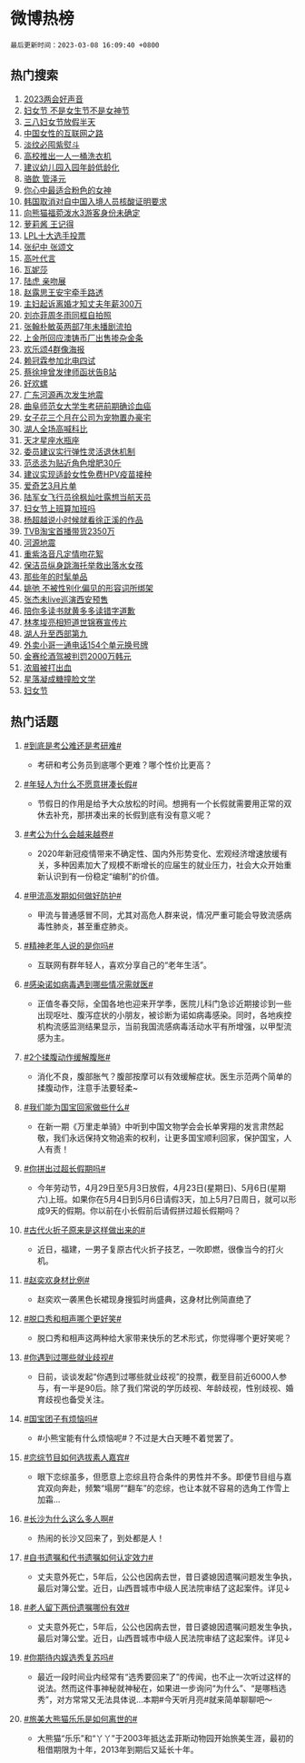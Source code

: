 # 微博热榜

`最后更新时间：2023-03-08 16:09:40 +0800`

## 热门搜索

1. [2023两会好声音](https://m.weibo.cn/search?containerid=100103type%3D1%26t%3D10%26q%3D%232023%E4%B8%A4%E4%BC%9A%E5%A5%BD%E5%A3%B0%E9%9F%B3%23&stream_entry_id=51&isnewpage=1&extparam=seat%3D1%26stream_entry_id%3D51%26filter_type%3Drealtimehot%26c_type%3D51%26cate%3D10103%26pos%3D0%26dgr%3D0%26display_time%3D1678262977%26pre_seqid%3D1678261888307018910218&luicode=10000011&lfid=106003type%253D25%2526t%253D3%2526disable_hot%253D1%2526filter_type%253Drealtimehot)
1. [妇女节 不是女生节不是女神节](https://m.weibo.cn/search?containerid=100103type%3D1%26t%3D10%26q%3D%E5%A6%87%E5%A5%B3%E8%8A%82+%E4%B8%8D%E6%98%AF%E5%A5%B3%E7%94%9F%E8%8A%82%E4%B8%8D%E6%98%AF%E5%A5%B3%E7%A5%9E%E8%8A%82&stream_entry_id=31&isnewpage=1&extparam=seat%3D1%26dgr%3D0%26filter_type%3Drealtimehot%26c_type%3D31%26q%3D%25E5%25A6%2587%25E5%25A5%25B3%25E8%258A%2582%2520%25E4%25B8%258D%25E6%2598%25AF%25E5%25A5%25B3%25E7%2594%259F%25E8%258A%2582%25E4%25B8%258D%25E6%2598%25AF%25E5%25A5%25B3%25E7%25A5%259E%25E8%258A%2582%26cate%3D5001%26pos%3D0%26realpos%3D1%26flag%3D16%26stream_entry_id%3D31%26band_rank%3D1%26lcate%3D5001%26display_time%3D1678262977%26pre_seqid%3D1678261888307018910218&luicode=10000011&lfid=106003type%253D25%2526t%253D3%2526disable_hot%253D1%2526filter_type%253Drealtimehot)
1. [三八妇女节放假半天](https://m.weibo.cn/search?containerid=100103type%3D1%26t%3D10%26q%3D%23%E4%B8%89%E5%85%AB%E5%A6%87%E5%A5%B3%E8%8A%82%E6%94%BE%E5%81%87%E5%8D%8A%E5%A4%A9%23&stream_entry_id=31&isnewpage=1&extparam=seat%3D1%26dgr%3D0%26filter_type%3Drealtimehot%26c_type%3D31%26q%3D%2523%25E4%25B8%2589%25E5%2585%25AB%25E5%25A6%2587%25E5%25A5%25B3%25E8%258A%2582%25E6%2594%25BE%25E5%2581%2587%25E5%258D%258A%25E5%25A4%25A9%2523%26cate%3D5001%26pos%3D1%26realpos%3D2%26flag%3D0%26stream_entry_id%3D31%26band_rank%3D2%26lcate%3D5001%26display_time%3D1678262977%26pre_seqid%3D1678261888307018910218&luicode=10000011&lfid=106003type%253D25%2526t%253D3%2526disable_hot%253D1%2526filter_type%253Drealtimehot)
1. [中国女性的互联网之路](https://m.weibo.cn/search?containerid=100103type%3D1%26t%3D10%26q%3D%23%E4%B8%AD%E5%9B%BD%E5%A5%B3%E6%80%A7%E7%9A%84%E4%BA%92%E8%81%94%E7%BD%91%E4%B9%8B%E8%B7%AF%23&stream_entry_id=31&isnewpage=1&extparam=seat%3D1%26dgr%3D0%26filter_type%3Drealtimehot%26c_type%3D31%26q%3D%2523%25E4%25B8%25AD%25E5%259B%25BD%25E5%25A5%25B3%25E6%2580%25A7%25E7%259A%2584%25E4%25BA%2592%25E8%2581%2594%25E7%25BD%2591%25E4%25B9%258B%25E8%25B7%25AF%2523%26cate%3D5001%26pos%3D2%26realpos%3D3%26flag%3D1%26stream_entry_id%3D31%26band_rank%3D3%26lcate%3D5001%26display_time%3D1678262977%26pre_seqid%3D1678261888307018910218&luicode=10000011&lfid=106003type%253D25%2526t%253D3%2526disable_hot%253D1%2526filter_type%253Drealtimehot)
1. [淡纹必囤紫熨斗](https://m.weibo.cn/search?containerid=100103type%3D1%26t%3D10%26q%3D%23%E6%B7%A1%E7%BA%B9%E5%BF%85%E5%9B%A4%E7%B4%AB%E7%86%A8%E6%96%97%23&stream_entry_id=31&isnewpage=1&extparam=seat%3D1%26dgr%3D0%26c_type%3D31%26q%3D%2523%25E6%25B7%25A1%25E7%25BA%25B9%25E5%25BF%2585%25E5%259B%25A4%25E7%25B4%25AB%25E7%2586%25A8%25E6%2596%2597%2523%26cate%3D5001%26pos%3D3%26topic_ad%3D1%26filter_type%3Drealtimehot%26stream_entry_id%3D31%26band_rank%3D4%26lcate%3D5001%26adid%3D181754%26display_time%3D1678262977%26pre_seqid%3D1678261888307018910218&luicode=10000011&lfid=106003type%253D25%2526t%253D3%2526disable_hot%253D1%2526filter_type%253Drealtimehot)
1. [高校推出一人一桶洗衣机](https://m.weibo.cn/search?containerid=100103type%3D1%26t%3D10%26q%3D%23%E9%AB%98%E6%A0%A1%E6%8E%A8%E5%87%BA%E4%B8%80%E4%BA%BA%E4%B8%80%E6%A1%B6%E6%B4%97%E8%A1%A3%E6%9C%BA%23&stream_entry_id=31&isnewpage=1&extparam=seat%3D1%26dgr%3D0%26filter_type%3Drealtimehot%26c_type%3D31%26q%3D%2523%25E9%25AB%2598%25E6%25A0%25A1%25E6%258E%25A8%25E5%2587%25BA%25E4%25B8%2580%25E4%25BA%25BA%25E4%25B8%2580%25E6%25A1%25B6%25E6%25B4%2597%25E8%25A1%25A3%25E6%259C%25BA%2523%26cate%3D5001%26pos%3D4%26realpos%3D4%26flag%3D1%26stream_entry_id%3D31%26band_rank%3D4%26lcate%3D5001%26display_time%3D1678262977%26pre_seqid%3D1678261888307018910218&luicode=10000011&lfid=106003type%253D25%2526t%253D3%2526disable_hot%253D1%2526filter_type%253Drealtimehot)
1. [建议幼儿园入园年龄低龄化](https://m.weibo.cn/search?containerid=100103type%3D1%26t%3D10%26q%3D%23%E5%BB%BA%E8%AE%AE%E5%B9%BC%E5%84%BF%E5%9B%AD%E5%85%A5%E5%9B%AD%E5%B9%B4%E9%BE%84%E4%BD%8E%E9%BE%84%E5%8C%96%23&stream_entry_id=31&isnewpage=1&extparam=seat%3D1%26dgr%3D0%26filter_type%3Drealtimehot%26c_type%3D31%26q%3D%2523%25E5%25BB%25BA%25E8%25AE%25AE%25E5%25B9%25BC%25E5%2584%25BF%25E5%259B%25AD%25E5%2585%25A5%25E5%259B%25AD%25E5%25B9%25B4%25E9%25BE%2584%25E4%25BD%258E%25E9%25BE%2584%25E5%258C%2596%2523%26cate%3D5001%26pos%3D5%26realpos%3D5%26flag%3D0%26stream_entry_id%3D31%26band_rank%3D5%26lcate%3D5001%26display_time%3D1678262977%26pre_seqid%3D1678261888307018910218&luicode=10000011&lfid=106003type%253D25%2526t%253D3%2526disable_hot%253D1%2526filter_type%253Drealtimehot)
1. [骆歆 管泽元](https://m.weibo.cn/search?containerid=100103type%3D1%26t%3D10%26q%3D%E9%AA%86%E6%AD%86+%E7%AE%A1%E6%B3%BD%E5%85%83&stream_entry_id=31&isnewpage=1&extparam=seat%3D1%26dgr%3D0%26filter_type%3Drealtimehot%26c_type%3D31%26q%3D%25E9%25AA%2586%25E6%25AD%2586%2520%25E7%25AE%25A1%25E6%25B3%25BD%25E5%2585%2583%26cate%3D5001%26pos%3D6%26realpos%3D6%26flag%3D0%26stream_entry_id%3D31%26band_rank%3D6%26lcate%3D5001%26display_time%3D1678262977%26pre_seqid%3D1678261888307018910218&luicode=10000011&lfid=106003type%253D25%2526t%253D3%2526disable_hot%253D1%2526filter_type%253Drealtimehot)
1. [你心中最适合粉色的女神](https://m.weibo.cn/search?containerid=100103type%3D1%26t%3D10%26q%3D%23%E4%BD%A0%E5%BF%83%E4%B8%AD%E6%9C%80%E9%80%82%E5%90%88%E7%B2%89%E8%89%B2%E7%9A%84%E5%A5%B3%E7%A5%9E%23&stream_entry_id=31&isnewpage=1&extparam=seat%3D1%26dgr%3D0%26c_type%3D31%26q%3D%2523%25E4%25BD%25A0%25E5%25BF%2583%25E4%25B8%25AD%25E6%259C%2580%25E9%2580%2582%25E5%2590%2588%25E7%25B2%2589%25E8%2589%25B2%25E7%259A%2584%25E5%25A5%25B3%25E7%25A5%259E%2523%26cate%3D5001%26pos%3D7%26topic_ad%3D1%26filter_type%3Drealtimehot%26stream_entry_id%3D31%26band_rank%3D7%26lcate%3D5001%26adid%3D181759%26display_time%3D1678262977%26pre_seqid%3D1678261888307018910218&luicode=10000011&lfid=106003type%253D25%2526t%253D3%2526disable_hot%253D1%2526filter_type%253Drealtimehot)
1. [韩国取消对自中国入境人员核酸证明要求](https://m.weibo.cn/search?containerid=100103type%3D1%26t%3D10%26q%3D%23%E9%9F%A9%E5%9B%BD%E5%8F%96%E6%B6%88%E5%AF%B9%E8%87%AA%E4%B8%AD%E5%9B%BD%E5%85%A5%E5%A2%83%E4%BA%BA%E5%91%98%E6%A0%B8%E9%85%B8%E8%AF%81%E6%98%8E%E8%A6%81%E6%B1%82%23&stream_entry_id=31&isnewpage=1&extparam=seat%3D1%26dgr%3D0%26filter_type%3Drealtimehot%26c_type%3D31%26q%3D%2523%25E9%259F%25A9%25E5%259B%25BD%25E5%258F%2596%25E6%25B6%2588%25E5%25AF%25B9%25E8%2587%25AA%25E4%25B8%25AD%25E5%259B%25BD%25E5%2585%25A5%25E5%25A2%2583%25E4%25BA%25BA%25E5%2591%2598%25E6%25A0%25B8%25E9%2585%25B8%25E8%25AF%2581%25E6%2598%258E%25E8%25A6%2581%25E6%25B1%2582%2523%26cate%3D5001%26pos%3D8%26realpos%3D7%26flag%3D2%26stream_entry_id%3D31%26band_rank%3D7%26lcate%3D5001%26display_time%3D1678262977%26pre_seqid%3D1678261888307018910218&luicode=10000011&lfid=106003type%253D25%2526t%253D3%2526disable_hot%253D1%2526filter_type%253Drealtimehot)
1. [向熊猫福菀泼水3游客身份未确定](https://m.weibo.cn/search?containerid=100103type%3D1%26t%3D10%26q%3D%23%E5%90%91%E7%86%8A%E7%8C%AB%E7%A6%8F%E8%8F%80%E6%B3%BC%E6%B0%B43%E6%B8%B8%E5%AE%A2%E8%BA%AB%E4%BB%BD%E6%9C%AA%E7%A1%AE%E5%AE%9A%23&stream_entry_id=31&isnewpage=1&extparam=seat%3D1%26dgr%3D0%26filter_type%3Drealtimehot%26c_type%3D31%26q%3D%2523%25E5%2590%2591%25E7%2586%258A%25E7%258C%25AB%25E7%25A6%258F%25E8%258F%2580%25E6%25B3%25BC%25E6%25B0%25B43%25E6%25B8%25B8%25E5%25AE%25A2%25E8%25BA%25AB%25E4%25BB%25BD%25E6%259C%25AA%25E7%25A1%25AE%25E5%25AE%259A%2523%26cate%3D5001%26pos%3D9%26realpos%3D8%26flag%3D0%26stream_entry_id%3D31%26band_rank%3D8%26lcate%3D5001%26display_time%3D1678262977%26pre_seqid%3D1678261888307018910218&luicode=10000011&lfid=106003type%253D25%2526t%253D3%2526disable_hot%253D1%2526filter_type%253Drealtimehot)
1. [萝莉酱 王记得](https://m.weibo.cn/search?containerid=100103type%3D1%26t%3D10%26q%3D%E8%90%9D%E8%8E%89%E9%85%B1+%E7%8E%8B%E8%AE%B0%E5%BE%97&stream_entry_id=31&isnewpage=1&extparam=seat%3D1%26dgr%3D0%26filter_type%3Drealtimehot%26c_type%3D31%26q%3D%25E8%2590%259D%25E8%258E%2589%25E9%2585%25B1%2520%25E7%258E%258B%25E8%25AE%25B0%25E5%25BE%2597%26cate%3D5001%26pos%3D10%26realpos%3D9%26flag%3D0%26stream_entry_id%3D31%26band_rank%3D9%26lcate%3D5001%26display_time%3D1678262977%26pre_seqid%3D1678261888307018910218&luicode=10000011&lfid=106003type%253D25%2526t%253D3%2526disable_hot%253D1%2526filter_type%253Drealtimehot)
1. [LPL十大选手投票](https://m.weibo.cn/search?containerid=100103type%3D1%26t%3D10%26q%3DLPL%E5%8D%81%E5%A4%A7%E9%80%89%E6%89%8B%E6%8A%95%E7%A5%A8&stream_entry_id=31&isnewpage=1&extparam=seat%3D1%26dgr%3D0%26filter_type%3Drealtimehot%26c_type%3D31%26q%3DLPL%25E5%258D%2581%25E5%25A4%25A7%25E9%2580%2589%25E6%2589%258B%25E6%258A%2595%25E7%25A5%25A8%26cate%3D5001%26pos%3D11%26realpos%3D10%26flag%3D0%26stream_entry_id%3D31%26band_rank%3D10%26lcate%3D5001%26display_time%3D1678262977%26pre_seqid%3D1678261888307018910218&luicode=10000011&lfid=106003type%253D25%2526t%253D3%2526disable_hot%253D1%2526filter_type%253Drealtimehot)
1. [张纪中 张颂文](https://m.weibo.cn/search?containerid=100103type%3D1%26t%3D10%26q%3D%E5%BC%A0%E7%BA%AA%E4%B8%AD+%E5%BC%A0%E9%A2%82%E6%96%87&stream_entry_id=31&isnewpage=1&extparam=seat%3D1%26dgr%3D0%26filter_type%3Drealtimehot%26c_type%3D31%26q%3D%25E5%25BC%25A0%25E7%25BA%25AA%25E4%25B8%25AD%2520%25E5%25BC%25A0%25E9%25A2%2582%25E6%2596%2587%26cate%3D5001%26pos%3D12%26realpos%3D11%26flag%3D1%26stream_entry_id%3D31%26band_rank%3D11%26lcate%3D5001%26display_time%3D1678262977%26pre_seqid%3D1678261888307018910218&luicode=10000011&lfid=106003type%253D25%2526t%253D3%2526disable_hot%253D1%2526filter_type%253Drealtimehot)
1. [高叶代言](https://m.weibo.cn/search?containerid=100103type%3D1%26t%3D10%26q%3D%E9%AB%98%E5%8F%B6%E4%BB%A3%E8%A8%80&stream_entry_id=31&isnewpage=1&extparam=seat%3D1%26dgr%3D0%26filter_type%3Drealtimehot%26c_type%3D31%26q%3D%25E9%25AB%2598%25E5%258F%25B6%25E4%25BB%25A3%25E8%25A8%2580%26cate%3D5001%26pos%3D13%26realpos%3D12%26flag%3D1%26stream_entry_id%3D31%26band_rank%3D12%26lcate%3D5001%26display_time%3D1678262977%26pre_seqid%3D1678261888307018910218&luicode=10000011&lfid=106003type%253D25%2526t%253D3%2526disable_hot%253D1%2526filter_type%253Drealtimehot)
1. [瓦妮莎](https://m.weibo.cn/search?containerid=100103type%3D1%26t%3D10%26q%3D%E7%93%A6%E5%A6%AE%E8%8E%8E&stream_entry_id=31&isnewpage=1&extparam=seat%3D1%26dgr%3D0%26filter_type%3Drealtimehot%26c_type%3D31%26q%3D%25E7%2593%25A6%25E5%25A6%25AE%25E8%258E%258E%26cate%3D5001%26pos%3D14%26realpos%3D13%26flag%3D1%26stream_entry_id%3D31%26band_rank%3D13%26lcate%3D5001%26display_time%3D1678262977%26pre_seqid%3D1678261888307018910218&luicode=10000011&lfid=106003type%253D25%2526t%253D3%2526disable_hot%253D1%2526filter_type%253Drealtimehot)
1. [陆虎 亲吻展](https://m.weibo.cn/search?containerid=100103type%3D1%26t%3D10%26q%3D%E9%99%86%E8%99%8E+%E4%BA%B2%E5%90%BB%E5%B1%95&stream_entry_id=31&isnewpage=1&extparam=seat%3D1%26dgr%3D0%26filter_type%3Drealtimehot%26c_type%3D31%26q%3D%25E9%2599%2586%25E8%2599%258E%2520%25E4%25BA%25B2%25E5%2590%25BB%25E5%25B1%2595%26cate%3D5001%26pos%3D15%26realpos%3D14%26flag%3D1%26stream_entry_id%3D31%26band_rank%3D14%26lcate%3D5001%26display_time%3D1678262977%26pre_seqid%3D1678261888307018910218&luicode=10000011&lfid=106003type%253D25%2526t%253D3%2526disable_hot%253D1%2526filter_type%253Drealtimehot)
1. [赵露思王安宇牵手路透](https://m.weibo.cn/search?containerid=100103type%3D1%26t%3D10%26q%3D%23%E8%B5%B5%E9%9C%B2%E6%80%9D%E7%8E%8B%E5%AE%89%E5%AE%87%E7%89%B5%E6%89%8B%E8%B7%AF%E9%80%8F%23&stream_entry_id=31&isnewpage=1&extparam=seat%3D1%26dgr%3D0%26filter_type%3Drealtimehot%26c_type%3D31%26q%3D%2523%25E8%25B5%25B5%25E9%259C%25B2%25E6%2580%259D%25E7%258E%258B%25E5%25AE%2589%25E5%25AE%2587%25E7%2589%25B5%25E6%2589%258B%25E8%25B7%25AF%25E9%2580%258F%2523%26cate%3D5001%26pos%3D16%26realpos%3D15%26flag%3D0%26stream_entry_id%3D31%26band_rank%3D15%26lcate%3D5001%26display_time%3D1678262977%26pre_seqid%3D1678261888307018910218&luicode=10000011&lfid=106003type%253D25%2526t%253D3%2526disable_hot%253D1%2526filter_type%253Drealtimehot)
1. [主妇起诉离婚才知丈夫年薪300万](https://m.weibo.cn/search?containerid=100103type%3D1%26t%3D10%26q%3D%23%E4%B8%BB%E5%A6%87%E8%B5%B7%E8%AF%89%E7%A6%BB%E5%A9%9A%E6%89%8D%E7%9F%A5%E4%B8%88%E5%A4%AB%E5%B9%B4%E8%96%AA300%E4%B8%87%23&stream_entry_id=31&isnewpage=1&extparam=seat%3D1%26dgr%3D0%26filter_type%3Drealtimehot%26c_type%3D31%26q%3D%2523%25E4%25B8%25BB%25E5%25A6%2587%25E8%25B5%25B7%25E8%25AF%2589%25E7%25A6%25BB%25E5%25A9%259A%25E6%2589%258D%25E7%259F%25A5%25E4%25B8%2588%25E5%25A4%25AB%25E5%25B9%25B4%25E8%2596%25AA300%25E4%25B8%2587%2523%26cate%3D5001%26pos%3D17%26realpos%3D16%26flag%3D2%26stream_entry_id%3D31%26band_rank%3D16%26lcate%3D5001%26display_time%3D1678262977%26pre_seqid%3D1678261888307018910218&luicode=10000011&lfid=106003type%253D25%2526t%253D3%2526disable_hot%253D1%2526filter_type%253Drealtimehot)
1. [刘亦菲周冬雨同框自拍照](https://m.weibo.cn/search?containerid=100103type%3D1%26t%3D10%26q%3D%23%E5%88%98%E4%BA%A6%E8%8F%B2%E5%91%A8%E5%86%AC%E9%9B%A8%E5%90%8C%E6%A1%86%E8%87%AA%E6%8B%8D%E7%85%A7%23&stream_entry_id=31&isnewpage=1&extparam=seat%3D1%26dgr%3D0%26filter_type%3Drealtimehot%26c_type%3D31%26q%3D%2523%25E5%2588%2598%25E4%25BA%25A6%25E8%258F%25B2%25E5%2591%25A8%25E5%2586%25AC%25E9%259B%25A8%25E5%2590%258C%25E6%25A1%2586%25E8%2587%25AA%25E6%258B%258D%25E7%2585%25A7%2523%26cate%3D5001%26pos%3D18%26realpos%3D17%26flag%3D1%26stream_entry_id%3D31%26band_rank%3D17%26lcate%3D5001%26display_time%3D1678262977%26pre_seqid%3D1678261888307018910218&luicode=10000011&lfid=106003type%253D25%2526t%253D3%2526disable_hot%253D1%2526filter_type%253Drealtimehot)
1. [张翰朴敏英两部7年未播剧流拍](https://m.weibo.cn/search?containerid=100103type%3D1%26t%3D10%26q%3D%23%E5%BC%A0%E7%BF%B0%E6%9C%B4%E6%95%8F%E8%8B%B1%E4%B8%A4%E9%83%A87%E5%B9%B4%E6%9C%AA%E6%92%AD%E5%89%A7%E6%B5%81%E6%8B%8D%23&stream_entry_id=31&isnewpage=1&extparam=seat%3D1%26dgr%3D0%26filter_type%3Drealtimehot%26c_type%3D31%26q%3D%2523%25E5%25BC%25A0%25E7%25BF%25B0%25E6%259C%25B4%25E6%2595%258F%25E8%258B%25B1%25E4%25B8%25A4%25E9%2583%25A87%25E5%25B9%25B4%25E6%259C%25AA%25E6%2592%25AD%25E5%2589%25A7%25E6%25B5%2581%25E6%258B%258D%2523%26cate%3D5001%26pos%3D19%26realpos%3D18%26flag%3D2%26stream_entry_id%3D31%26band_rank%3D18%26lcate%3D5001%26display_time%3D1678262977%26pre_seqid%3D1678261888307018910218&luicode=10000011&lfid=106003type%253D25%2526t%253D3%2526disable_hot%253D1%2526filter_type%253Drealtimehot)
1. [上金所回应澳铸币厂出售掺杂金条](https://m.weibo.cn/search?containerid=100103type%3D1%26t%3D10%26q%3D%23%E4%B8%8A%E9%87%91%E6%89%80%E5%9B%9E%E5%BA%94%E6%BE%B3%E9%93%B8%E5%B8%81%E5%8E%82%E5%87%BA%E5%94%AE%E6%8E%BA%E6%9D%82%E9%87%91%E6%9D%A1%23&stream_entry_id=31&isnewpage=1&extparam=seat%3D1%26dgr%3D0%26filter_type%3Drealtimehot%26c_type%3D31%26q%3D%2523%25E4%25B8%258A%25E9%2587%2591%25E6%2589%2580%25E5%259B%259E%25E5%25BA%2594%25E6%25BE%25B3%25E9%2593%25B8%25E5%25B8%2581%25E5%258E%2582%25E5%2587%25BA%25E5%2594%25AE%25E6%258E%25BA%25E6%259D%2582%25E9%2587%2591%25E6%259D%25A1%2523%26cate%3D5001%26pos%3D20%26realpos%3D19%26flag%3D1%26stream_entry_id%3D31%26band_rank%3D19%26lcate%3D5001%26display_time%3D1678262977%26pre_seqid%3D1678261888307018910218&luicode=10000011&lfid=106003type%253D25%2526t%253D3%2526disable_hot%253D1%2526filter_type%253Drealtimehot)
1. [欢乐颂4群像海报](https://m.weibo.cn/search?containerid=100103type%3D1%26t%3D10%26q%3D%23%E6%AC%A2%E4%B9%90%E9%A2%824%E7%BE%A4%E5%83%8F%E6%B5%B7%E6%8A%A5%23&stream_entry_id=31&isnewpage=1&extparam=seat%3D1%26dgr%3D0%26filter_type%3Drealtimehot%26c_type%3D31%26q%3D%2523%25E6%25AC%25A2%25E4%25B9%2590%25E9%25A2%25824%25E7%25BE%25A4%25E5%2583%258F%25E6%25B5%25B7%25E6%258A%25A5%2523%26cate%3D5001%26pos%3D21%26realpos%3D20%26flag%3D1%26stream_entry_id%3D31%26band_rank%3D20%26lcate%3D5001%26display_time%3D1678262977%26pre_seqid%3D1678261888307018910218&luicode=10000011&lfid=106003type%253D25%2526t%253D3%2526disable_hot%253D1%2526filter_type%253Drealtimehot)
1. [赖冠霖参加北电四试](https://m.weibo.cn/search?containerid=100103type%3D1%26t%3D10%26q%3D%23%E8%B5%96%E5%86%A0%E9%9C%96%E5%8F%82%E5%8A%A0%E5%8C%97%E7%94%B5%E5%9B%9B%E8%AF%95%23&stream_entry_id=31&isnewpage=1&extparam=seat%3D1%26dgr%3D0%26filter_type%3Drealtimehot%26c_type%3D31%26q%3D%2523%25E8%25B5%2596%25E5%2586%25A0%25E9%259C%2596%25E5%258F%2582%25E5%258A%25A0%25E5%258C%2597%25E7%2594%25B5%25E5%259B%259B%25E8%25AF%2595%2523%26cate%3D5001%26pos%3D22%26realpos%3D21%26flag%3D1%26stream_entry_id%3D31%26band_rank%3D21%26lcate%3D5001%26display_time%3D1678262977%26pre_seqid%3D1678261888307018910218&luicode=10000011&lfid=106003type%253D25%2526t%253D3%2526disable_hot%253D1%2526filter_type%253Drealtimehot)
1. [蔡徐坤曾发律师函状告B站](https://m.weibo.cn/search?containerid=100103type%3D1%26t%3D10%26q%3D%23%E8%94%A1%E5%BE%90%E5%9D%A4%E6%9B%BE%E5%8F%91%E5%BE%8B%E5%B8%88%E5%87%BD%E7%8A%B6%E5%91%8AB%E7%AB%99%23&stream_entry_id=31&isnewpage=1&extparam=seat%3D1%26dgr%3D0%26filter_type%3Drealtimehot%26c_type%3D31%26q%3D%2523%25E8%2594%25A1%25E5%25BE%2590%25E5%259D%25A4%25E6%259B%25BE%25E5%258F%2591%25E5%25BE%258B%25E5%25B8%2588%25E5%2587%25BD%25E7%258A%25B6%25E5%2591%258AB%25E7%25AB%2599%2523%26cate%3D5001%26pos%3D23%26realpos%3D22%26flag%3D0%26stream_entry_id%3D31%26band_rank%3D22%26lcate%3D5001%26display_time%3D1678262977%26pre_seqid%3D1678261888307018910218&luicode=10000011&lfid=106003type%253D25%2526t%253D3%2526disable_hot%253D1%2526filter_type%253Drealtimehot)
1. [好欢螺](https://m.weibo.cn/search?containerid=100103type%3D1%26t%3D10%26q%3D%E5%A5%BD%E6%AC%A2%E8%9E%BA&stream_entry_id=31&isnewpage=1&extparam=seat%3D1%26dgr%3D0%26filter_type%3Drealtimehot%26c_type%3D31%26q%3D%25E5%25A5%25BD%25E6%25AC%25A2%25E8%259E%25BA%26cate%3D5001%26pos%3D24%26realpos%3D23%26flag%3D1%26stream_entry_id%3D31%26band_rank%3D23%26lcate%3D5001%26display_time%3D1678262977%26pre_seqid%3D1678261888307018910218&luicode=10000011&lfid=106003type%253D25%2526t%253D3%2526disable_hot%253D1%2526filter_type%253Drealtimehot)
1. [广东河源再次发生地震](https://m.weibo.cn/search?containerid=100103type%3D1%26t%3D10%26q%3D%23%E5%B9%BF%E4%B8%9C%E6%B2%B3%E6%BA%90%E5%86%8D%E6%AC%A1%E5%8F%91%E7%94%9F%E5%9C%B0%E9%9C%87%23&stream_entry_id=31&isnewpage=1&extparam=seat%3D1%26dgr%3D0%26filter_type%3Drealtimehot%26c_type%3D31%26q%3D%2523%25E5%25B9%25BF%25E4%25B8%259C%25E6%25B2%25B3%25E6%25BA%2590%25E5%2586%258D%25E6%25AC%25A1%25E5%258F%2591%25E7%2594%259F%25E5%259C%25B0%25E9%259C%2587%2523%26cate%3D5001%26pos%3D25%26realpos%3D24%26flag%3D1%26stream_entry_id%3D31%26band_rank%3D24%26lcate%3D5001%26display_time%3D1678262977%26pre_seqid%3D1678261888307018910218&luicode=10000011&lfid=106003type%253D25%2526t%253D3%2526disable_hot%253D1%2526filter_type%253Drealtimehot)
1. [曲阜师范女大学生考研前期确诊血癌](https://m.weibo.cn/search?containerid=100103type%3D1%26t%3D10%26q%3D%23%E6%9B%B2%E9%98%9C%E5%B8%88%E8%8C%83%E5%A5%B3%E5%A4%A7%E5%AD%A6%E7%94%9F%E8%80%83%E7%A0%94%E5%89%8D%E6%9C%9F%E7%A1%AE%E8%AF%8A%E8%A1%80%E7%99%8C%23&stream_entry_id=31&isnewpage=1&extparam=seat%3D1%26dgr%3D0%26filter_type%3Drealtimehot%26c_type%3D31%26q%3D%2523%25E6%259B%25B2%25E9%2598%259C%25E5%25B8%2588%25E8%258C%2583%25E5%25A5%25B3%25E5%25A4%25A7%25E5%25AD%25A6%25E7%2594%259F%25E8%2580%2583%25E7%25A0%2594%25E5%2589%258D%25E6%259C%259F%25E7%25A1%25AE%25E8%25AF%258A%25E8%25A1%2580%25E7%2599%258C%2523%26cate%3D5001%26pos%3D26%26realpos%3D25%26flag%3D0%26stream_entry_id%3D31%26band_rank%3D25%26lcate%3D5001%26display_time%3D1678262977%26pre_seqid%3D1678261888307018910218&luicode=10000011&lfid=106003type%253D25%2526t%253D3%2526disable_hot%253D1%2526filter_type%253Drealtimehot)
1. [女子花三个月在公司为宠物置办豪宅](https://m.weibo.cn/search?containerid=100103type%3D1%26t%3D10%26q%3D%23%E5%A5%B3%E5%AD%90%E8%8A%B1%E4%B8%89%E4%B8%AA%E6%9C%88%E5%9C%A8%E5%85%AC%E5%8F%B8%E4%B8%BA%E5%AE%A0%E7%89%A9%E7%BD%AE%E5%8A%9E%E8%B1%AA%E5%AE%85%23&stream_entry_id=31&isnewpage=1&extparam=seat%3D1%26dgr%3D0%26filter_type%3Drealtimehot%26c_type%3D31%26q%3D%2523%25E5%25A5%25B3%25E5%25AD%2590%25E8%258A%25B1%25E4%25B8%2589%25E4%25B8%25AA%25E6%259C%2588%25E5%259C%25A8%25E5%2585%25AC%25E5%258F%25B8%25E4%25B8%25BA%25E5%25AE%25A0%25E7%2589%25A9%25E7%25BD%25AE%25E5%258A%259E%25E8%25B1%25AA%25E5%25AE%2585%2523%26cate%3D5001%26pos%3D27%26realpos%3D26%26flag%3D0%26stream_entry_id%3D31%26band_rank%3D26%26lcate%3D5001%26display_time%3D1678262977%26pre_seqid%3D1678261888307018910218&luicode=10000011&lfid=106003type%253D25%2526t%253D3%2526disable_hot%253D1%2526filter_type%253Drealtimehot)
1. [湖人全场高喊科比](https://m.weibo.cn/search?containerid=100103type%3D1%26t%3D10%26q%3D%23%E6%B9%96%E4%BA%BA%E5%85%A8%E5%9C%BA%E9%AB%98%E5%96%8A%E7%A7%91%E6%AF%94%23&stream_entry_id=31&isnewpage=1&extparam=seat%3D1%26dgr%3D0%26filter_type%3Drealtimehot%26c_type%3D31%26q%3D%2523%25E6%25B9%2596%25E4%25BA%25BA%25E5%2585%25A8%25E5%259C%25BA%25E9%25AB%2598%25E5%2596%258A%25E7%25A7%2591%25E6%25AF%2594%2523%26cate%3D5001%26pos%3D28%26realpos%3D27%26flag%3D0%26stream_entry_id%3D31%26band_rank%3D27%26lcate%3D5001%26display_time%3D1678262977%26pre_seqid%3D1678261888307018910218&luicode=10000011&lfid=106003type%253D25%2526t%253D3%2526disable_hot%253D1%2526filter_type%253Drealtimehot)
1. [天才星座水瓶座](https://m.weibo.cn/search?containerid=100103type%3D1%26t%3D10%26q%3D%23%E5%A4%A9%E6%89%8D%E6%98%9F%E5%BA%A7%E6%B0%B4%E7%93%B6%E5%BA%A7%23&stream_entry_id=31&isnewpage=1&extparam=seat%3D1%26dgr%3D0%26filter_type%3Drealtimehot%26c_type%3D31%26q%3D%2523%25E5%25A4%25A9%25E6%2589%258D%25E6%2598%259F%25E5%25BA%25A7%25E6%25B0%25B4%25E7%2593%25B6%25E5%25BA%25A7%2523%26cate%3D5001%26pos%3D29%26realpos%3D28%26flag%3D0%26stream_entry_id%3D31%26band_rank%3D28%26lcate%3D5001%26display_time%3D1678262977%26pre_seqid%3D1678261888307018910218&luicode=10000011&lfid=106003type%253D25%2526t%253D3%2526disable_hot%253D1%2526filter_type%253Drealtimehot)
1. [委员建议实行弹性灵活退休机制](https://m.weibo.cn/search?containerid=100103type%3D1%26t%3D10%26q%3D%23%E5%A7%94%E5%91%98%E5%BB%BA%E8%AE%AE%E5%AE%9E%E8%A1%8C%E5%BC%B9%E6%80%A7%E7%81%B5%E6%B4%BB%E9%80%80%E4%BC%91%E6%9C%BA%E5%88%B6%23&stream_entry_id=31&isnewpage=1&extparam=seat%3D1%26dgr%3D0%26filter_type%3Drealtimehot%26c_type%3D31%26q%3D%2523%25E5%25A7%2594%25E5%2591%2598%25E5%25BB%25BA%25E8%25AE%25AE%25E5%25AE%259E%25E8%25A1%258C%25E5%25BC%25B9%25E6%2580%25A7%25E7%2581%25B5%25E6%25B4%25BB%25E9%2580%2580%25E4%25BC%2591%25E6%259C%25BA%25E5%2588%25B6%2523%26cate%3D5001%26pos%3D30%26realpos%3D29%26flag%3D1%26stream_entry_id%3D31%26band_rank%3D29%26lcate%3D5001%26display_time%3D1678262977%26pre_seqid%3D1678261888307018910218&luicode=10000011&lfid=106003type%253D25%2526t%253D3%2526disable_hot%253D1%2526filter_type%253Drealtimehot)
1. [范丞丞为贴近角色增肥30斤](https://m.weibo.cn/search?containerid=100103type%3D1%26t%3D10%26q%3D%23%E8%8C%83%E4%B8%9E%E4%B8%9E%E4%B8%BA%E8%B4%B4%E8%BF%91%E8%A7%92%E8%89%B2%E5%A2%9E%E8%82%A530%E6%96%A4%23&stream_entry_id=31&isnewpage=1&extparam=seat%3D1%26dgr%3D0%26filter_type%3Drealtimehot%26c_type%3D31%26q%3D%2523%25E8%258C%2583%25E4%25B8%259E%25E4%25B8%259E%25E4%25B8%25BA%25E8%25B4%25B4%25E8%25BF%2591%25E8%25A7%2592%25E8%2589%25B2%25E5%25A2%259E%25E8%2582%25A530%25E6%2596%25A4%2523%26cate%3D5001%26pos%3D31%26realpos%3D30%26flag%3D0%26stream_entry_id%3D31%26band_rank%3D30%26lcate%3D5001%26display_time%3D1678262977%26pre_seqid%3D1678261888307018910218&luicode=10000011&lfid=106003type%253D25%2526t%253D3%2526disable_hot%253D1%2526filter_type%253Drealtimehot)
1. [建议实现适龄女性免费HPV疫苗接种](https://m.weibo.cn/search?containerid=100103type%3D1%26t%3D10%26q%3D%23%E5%BB%BA%E8%AE%AE%E5%AE%9E%E7%8E%B0%E9%80%82%E9%BE%84%E5%A5%B3%E6%80%A7%E5%85%8D%E8%B4%B9HPV%E7%96%AB%E8%8B%97%E6%8E%A5%E7%A7%8D%23&stream_entry_id=31&isnewpage=1&extparam=seat%3D1%26dgr%3D0%26filter_type%3Drealtimehot%26c_type%3D31%26q%3D%2523%25E5%25BB%25BA%25E8%25AE%25AE%25E5%25AE%259E%25E7%258E%25B0%25E9%2580%2582%25E9%25BE%2584%25E5%25A5%25B3%25E6%2580%25A7%25E5%2585%258D%25E8%25B4%25B9HPV%25E7%2596%25AB%25E8%258B%2597%25E6%258E%25A5%25E7%25A7%258D%2523%26cate%3D5001%26pos%3D32%26realpos%3D31%26flag%3D0%26stream_entry_id%3D31%26band_rank%3D31%26lcate%3D5001%26display_time%3D1678262977%26pre_seqid%3D1678261888307018910218&luicode=10000011&lfid=106003type%253D25%2526t%253D3%2526disable_hot%253D1%2526filter_type%253Drealtimehot)
1. [爱奇艺3月片单](https://m.weibo.cn/search?containerid=100103type%3D1%26t%3D10%26q%3D%23%E7%88%B1%E5%A5%87%E8%89%BA3%E6%9C%88%E7%89%87%E5%8D%95%23&stream_entry_id=31&isnewpage=1&extparam=seat%3D1%26dgr%3D0%26filter_type%3Drealtimehot%26c_type%3D31%26q%3D%2523%25E7%2588%25B1%25E5%25A5%2587%25E8%2589%25BA3%25E6%259C%2588%25E7%2589%2587%25E5%258D%2595%2523%26cate%3D5001%26pos%3D33%26realpos%3D32%26flag%3D0%26stream_entry_id%3D31%26band_rank%3D32%26lcate%3D5001%26display_time%3D1678262977%26pre_seqid%3D1678261888307018910218&luicode=10000011&lfid=106003type%253D25%2526t%253D3%2526disable_hot%253D1%2526filter_type%253Drealtimehot)
1. [陆军女飞行员徐枫灿吐露想当航天员](https://m.weibo.cn/search?containerid=100103type%3D1%26t%3D10%26q%3D%23%E9%99%86%E5%86%9B%E5%A5%B3%E9%A3%9E%E8%A1%8C%E5%91%98%E5%BE%90%E6%9E%AB%E7%81%BF%E5%90%90%E9%9C%B2%E6%83%B3%E5%BD%93%E8%88%AA%E5%A4%A9%E5%91%98%23&stream_entry_id=31&isnewpage=1&extparam=seat%3D1%26dgr%3D0%26filter_type%3Drealtimehot%26c_type%3D31%26q%3D%2523%25E9%2599%2586%25E5%2586%259B%25E5%25A5%25B3%25E9%25A3%259E%25E8%25A1%258C%25E5%2591%2598%25E5%25BE%2590%25E6%259E%25AB%25E7%2581%25BF%25E5%2590%2590%25E9%259C%25B2%25E6%2583%25B3%25E5%25BD%2593%25E8%2588%25AA%25E5%25A4%25A9%25E5%2591%2598%2523%26cate%3D5001%26pos%3D34%26realpos%3D33%26flag%3D1%26stream_entry_id%3D31%26band_rank%3D33%26lcate%3D5001%26display_time%3D1678262977%26pre_seqid%3D1678261888307018910218&luicode=10000011&lfid=106003type%253D25%2526t%253D3%2526disable_hot%253D1%2526filter_type%253Drealtimehot)
1. [妇女节上班算加班吗](https://m.weibo.cn/search?containerid=100103type%3D1%26t%3D10%26q%3D%23%E5%A6%87%E5%A5%B3%E8%8A%82%E4%B8%8A%E7%8F%AD%E7%AE%97%E5%8A%A0%E7%8F%AD%E5%90%97%23&stream_entry_id=31&isnewpage=1&extparam=seat%3D1%26dgr%3D0%26filter_type%3Drealtimehot%26c_type%3D31%26q%3D%2523%25E5%25A6%2587%25E5%25A5%25B3%25E8%258A%2582%25E4%25B8%258A%25E7%258F%25AD%25E7%25AE%2597%25E5%258A%25A0%25E7%258F%25AD%25E5%2590%2597%2523%26cate%3D5001%26pos%3D35%26realpos%3D34%26flag%3D0%26stream_entry_id%3D31%26band_rank%3D34%26lcate%3D5001%26display_time%3D1678262977%26pre_seqid%3D1678261888307018910218&luicode=10000011&lfid=106003type%253D25%2526t%253D3%2526disable_hot%253D1%2526filter_type%253Drealtimehot)
1. [杨超越说小时候就看徐正溪的作品](https://m.weibo.cn/search?containerid=100103type%3D1%26t%3D10%26q%3D%23%E6%9D%A8%E8%B6%85%E8%B6%8A%E8%AF%B4%E5%B0%8F%E6%97%B6%E5%80%99%E5%B0%B1%E7%9C%8B%E5%BE%90%E6%AD%A3%E6%BA%AA%E7%9A%84%E4%BD%9C%E5%93%81%23&stream_entry_id=31&isnewpage=1&extparam=seat%3D1%26dgr%3D0%26filter_type%3Drealtimehot%26c_type%3D31%26q%3D%2523%25E6%259D%25A8%25E8%25B6%2585%25E8%25B6%258A%25E8%25AF%25B4%25E5%25B0%258F%25E6%2597%25B6%25E5%2580%2599%25E5%25B0%25B1%25E7%259C%258B%25E5%25BE%2590%25E6%25AD%25A3%25E6%25BA%25AA%25E7%259A%2584%25E4%25BD%259C%25E5%2593%2581%2523%26cate%3D5001%26pos%3D36%26realpos%3D35%26flag%3D1%26stream_entry_id%3D31%26band_rank%3D35%26lcate%3D5001%26display_time%3D1678262977%26pre_seqid%3D1678261888307018910218&luicode=10000011&lfid=106003type%253D25%2526t%253D3%2526disable_hot%253D1%2526filter_type%253Drealtimehot)
1. [TVB淘宝首播带货2350万](https://m.weibo.cn/search?containerid=100103type%3D1%26t%3D10%26q%3D%23TVB%E6%B7%98%E5%AE%9D%E9%A6%96%E6%92%AD%E5%B8%A6%E8%B4%A72350%E4%B8%87%23&stream_entry_id=31&isnewpage=1&extparam=seat%3D1%26dgr%3D0%26filter_type%3Drealtimehot%26c_type%3D31%26q%3D%2523TVB%25E6%25B7%2598%25E5%25AE%259D%25E9%25A6%2596%25E6%2592%25AD%25E5%25B8%25A6%25E8%25B4%25A72350%25E4%25B8%2587%2523%26cate%3D5001%26pos%3D37%26realpos%3D36%26flag%3D1%26stream_entry_id%3D31%26band_rank%3D36%26lcate%3D5001%26display_time%3D1678262977%26pre_seqid%3D1678261888307018910218&luicode=10000011&lfid=106003type%253D25%2526t%253D3%2526disable_hot%253D1%2526filter_type%253Drealtimehot)
1. [河源地震](https://m.weibo.cn/search?containerid=100103type%3D1%26t%3D10%26q%3D%23%E6%B2%B3%E6%BA%90%E5%9C%B0%E9%9C%87%23&stream_entry_id=31&isnewpage=1&extparam=seat%3D1%26dgr%3D0%26filter_type%3Drealtimehot%26c_type%3D31%26q%3D%2523%25E6%25B2%25B3%25E6%25BA%2590%25E5%259C%25B0%25E9%259C%2587%2523%26cate%3D5001%26pos%3D38%26realpos%3D37%26flag%3D0%26stream_entry_id%3D31%26band_rank%3D37%26lcate%3D5001%26display_time%3D1678262977%26pre_seqid%3D1678261888307018910218&luicode=10000011&lfid=106003type%253D25%2526t%253D3%2526disable_hot%253D1%2526filter_type%253Drealtimehot)
1. [重紫洛音凡定情吻花絮](https://m.weibo.cn/search?containerid=100103type%3D1%26t%3D10%26q%3D%23%E9%87%8D%E7%B4%AB%E6%B4%9B%E9%9F%B3%E5%87%A1%E5%AE%9A%E6%83%85%E5%90%BB%E8%8A%B1%E7%B5%AE%23&stream_entry_id=31&isnewpage=1&extparam=seat%3D1%26dgr%3D0%26filter_type%3Drealtimehot%26c_type%3D31%26q%3D%2523%25E9%2587%258D%25E7%25B4%25AB%25E6%25B4%259B%25E9%259F%25B3%25E5%2587%25A1%25E5%25AE%259A%25E6%2583%2585%25E5%2590%25BB%25E8%258A%25B1%25E7%25B5%25AE%2523%26cate%3D5001%26pos%3D39%26realpos%3D38%26flag%3D1%26stream_entry_id%3D31%26band_rank%3D38%26lcate%3D5001%26display_time%3D1678262977%26pre_seqid%3D1678261888307018910218&luicode=10000011&lfid=106003type%253D25%2526t%253D3%2526disable_hot%253D1%2526filter_type%253Drealtimehot)
1. [保洁员纵身跳海托举救出落水女孩](https://m.weibo.cn/search?containerid=100103type%3D1%26t%3D10%26q%3D%23%E4%BF%9D%E6%B4%81%E5%91%98%E7%BA%B5%E8%BA%AB%E8%B7%B3%E6%B5%B7%E6%89%98%E4%B8%BE%E6%95%91%E5%87%BA%E8%90%BD%E6%B0%B4%E5%A5%B3%E5%AD%A9%23&stream_entry_id=31&isnewpage=1&extparam=seat%3D1%26dgr%3D0%26filter_type%3Drealtimehot%26c_type%3D31%26q%3D%2523%25E4%25BF%259D%25E6%25B4%2581%25E5%2591%2598%25E7%25BA%25B5%25E8%25BA%25AB%25E8%25B7%25B3%25E6%25B5%25B7%25E6%2589%2598%25E4%25B8%25BE%25E6%2595%2591%25E5%2587%25BA%25E8%2590%25BD%25E6%25B0%25B4%25E5%25A5%25B3%25E5%25AD%25A9%2523%26cate%3D5001%26pos%3D40%26realpos%3D39%26flag%3D0%26stream_entry_id%3D31%26band_rank%3D39%26lcate%3D5001%26display_time%3D1678262977%26pre_seqid%3D1678261888307018910218&luicode=10000011&lfid=106003type%253D25%2526t%253D3%2526disable_hot%253D1%2526filter_type%253Drealtimehot)
1. [那些年的时髦单品](https://m.weibo.cn/search?containerid=100103type%3D1%26t%3D10%26q%3D%23%E9%82%A3%E4%BA%9B%E5%B9%B4%E7%9A%84%E6%97%B6%E9%AB%A6%E5%8D%95%E5%93%81%23&stream_entry_id=31&isnewpage=1&extparam=seat%3D1%26dgr%3D0%26filter_type%3Drealtimehot%26c_type%3D31%26q%3D%2523%25E9%2582%25A3%25E4%25BA%259B%25E5%25B9%25B4%25E7%259A%2584%25E6%2597%25B6%25E9%25AB%25A6%25E5%258D%2595%25E5%2593%2581%2523%26cate%3D5001%26pos%3D41%26realpos%3D40%26flag%3D0%26stream_entry_id%3D31%26band_rank%3D40%26lcate%3D5001%26adid%3D181833%26display_time%3D1678262977%26pre_seqid%3D1678261888307018910218&luicode=10000011&lfid=106003type%253D25%2526t%253D3%2526disable_hot%253D1%2526filter_type%253Drealtimehot)
1. [姚弛 不被性别化偏见的形容词所绑架](https://m.weibo.cn/search?containerid=100103type%3D1%26t%3D10%26q%3D%E5%A7%9A%E5%BC%9B+%E4%B8%8D%E8%A2%AB%E6%80%A7%E5%88%AB%E5%8C%96%E5%81%8F%E8%A7%81%E7%9A%84%E5%BD%A2%E5%AE%B9%E8%AF%8D%E6%89%80%E7%BB%91%E6%9E%B6&stream_entry_id=31&isnewpage=1&extparam=seat%3D1%26dgr%3D0%26filter_type%3Drealtimehot%26c_type%3D31%26q%3D%25E5%25A7%259A%25E5%25BC%259B%2520%25E4%25B8%258D%25E8%25A2%25AB%25E6%2580%25A7%25E5%2588%25AB%25E5%258C%2596%25E5%2581%258F%25E8%25A7%2581%25E7%259A%2584%25E5%25BD%25A2%25E5%25AE%25B9%25E8%25AF%258D%25E6%2589%2580%25E7%25BB%2591%25E6%259E%25B6%26cate%3D5001%26pos%3D42%26realpos%3D41%26flag%3D0%26stream_entry_id%3D31%26band_rank%3D41%26lcate%3D5001%26display_time%3D1678262977%26pre_seqid%3D1678261888307018910218&luicode=10000011&lfid=106003type%253D25%2526t%253D3%2526disable_hot%253D1%2526filter_type%253Drealtimehot)
1. [张杰未live巡演西安预售](https://m.weibo.cn/search?containerid=100103type%3D1%26t%3D10%26q%3D%23%E5%BC%A0%E6%9D%B0%E6%9C%AAlive%E5%B7%A1%E6%BC%94%E8%A5%BF%E5%AE%89%E9%A2%84%E5%94%AE%23&stream_entry_id=31&isnewpage=1&extparam=seat%3D1%26dgr%3D0%26filter_type%3Drealtimehot%26c_type%3D31%26q%3D%2523%25E5%25BC%25A0%25E6%259D%25B0%25E6%259C%25AAlive%25E5%25B7%25A1%25E6%25BC%2594%25E8%25A5%25BF%25E5%25AE%2589%25E9%25A2%2584%25E5%2594%25AE%2523%26cate%3D5001%26pos%3D43%26realpos%3D42%26flag%3D1%26stream_entry_id%3D31%26band_rank%3D42%26lcate%3D5001%26display_time%3D1678262977%26pre_seqid%3D1678261888307018910218&luicode=10000011&lfid=106003type%253D25%2526t%253D3%2526disable_hot%253D1%2526filter_type%253Drealtimehot)
1. [陪你多读书就黄多多读错字道歉](https://m.weibo.cn/search?containerid=100103type%3D1%26t%3D10%26q%3D%23%E9%99%AA%E4%BD%A0%E5%A4%9A%E8%AF%BB%E4%B9%A6%E5%B0%B1%E9%BB%84%E5%A4%9A%E5%A4%9A%E8%AF%BB%E9%94%99%E5%AD%97%E9%81%93%E6%AD%89%23&stream_entry_id=31&isnewpage=1&extparam=seat%3D1%26dgr%3D0%26filter_type%3Drealtimehot%26c_type%3D31%26q%3D%2523%25E9%2599%25AA%25E4%25BD%25A0%25E5%25A4%259A%25E8%25AF%25BB%25E4%25B9%25A6%25E5%25B0%25B1%25E9%25BB%2584%25E5%25A4%259A%25E5%25A4%259A%25E8%25AF%25BB%25E9%2594%2599%25E5%25AD%2597%25E9%2581%2593%25E6%25AD%2589%2523%26cate%3D5001%26pos%3D44%26realpos%3D43%26flag%3D0%26stream_entry_id%3D31%26band_rank%3D43%26lcate%3D5001%26display_time%3D1678262977%26pre_seqid%3D1678261888307018910218&luicode=10000011&lfid=106003type%253D25%2526t%253D3%2526disable_hot%253D1%2526filter_type%253Drealtimehot)
1. [林孝埈亮相短道世锦赛宣传片](https://m.weibo.cn/search?containerid=100103type%3D1%26t%3D10%26q%3D%23%E6%9E%97%E5%AD%9D%E5%9F%88%E4%BA%AE%E7%9B%B8%E7%9F%AD%E9%81%93%E4%B8%96%E9%94%A6%E8%B5%9B%E5%AE%A3%E4%BC%A0%E7%89%87%23&stream_entry_id=31&isnewpage=1&extparam=seat%3D1%26dgr%3D0%26filter_type%3Drealtimehot%26c_type%3D31%26q%3D%2523%25E6%259E%2597%25E5%25AD%259D%25E5%259F%2588%25E4%25BA%25AE%25E7%259B%25B8%25E7%259F%25AD%25E9%2581%2593%25E4%25B8%2596%25E9%2594%25A6%25E8%25B5%259B%25E5%25AE%25A3%25E4%25BC%25A0%25E7%2589%2587%2523%26cate%3D5001%26pos%3D45%26realpos%3D44%26flag%3D0%26stream_entry_id%3D31%26band_rank%3D44%26lcate%3D5001%26display_time%3D1678262977%26pre_seqid%3D1678261888307018910218&luicode=10000011&lfid=106003type%253D25%2526t%253D3%2526disable_hot%253D1%2526filter_type%253Drealtimehot)
1. [湖人升至西部第九](https://m.weibo.cn/search?containerid=100103type%3D1%26t%3D10%26q%3D%23%E6%B9%96%E4%BA%BA%E5%8D%87%E8%87%B3%E8%A5%BF%E9%83%A8%E7%AC%AC%E4%B9%9D%23&stream_entry_id=31&isnewpage=1&extparam=seat%3D1%26dgr%3D0%26filter_type%3Drealtimehot%26c_type%3D31%26q%3D%2523%25E6%25B9%2596%25E4%25BA%25BA%25E5%258D%2587%25E8%2587%25B3%25E8%25A5%25BF%25E9%2583%25A8%25E7%25AC%25AC%25E4%25B9%259D%2523%26cate%3D5001%26pos%3D46%26realpos%3D45%26flag%3D0%26stream_entry_id%3D31%26band_rank%3D45%26lcate%3D5001%26display_time%3D1678262977%26pre_seqid%3D1678261888307018910218&luicode=10000011&lfid=106003type%253D25%2526t%253D3%2526disable_hot%253D1%2526filter_type%253Drealtimehot)
1. [外卖小哥一通电话154个单元换号牌](https://m.weibo.cn/search?containerid=100103type%3D1%26t%3D10%26q%3D%23%E5%A4%96%E5%8D%96%E5%B0%8F%E5%93%A5%E4%B8%80%E9%80%9A%E7%94%B5%E8%AF%9D154%E4%B8%AA%E5%8D%95%E5%85%83%E6%8D%A2%E5%8F%B7%E7%89%8C%23&stream_entry_id=31&isnewpage=1&extparam=seat%3D1%26dgr%3D0%26filter_type%3Drealtimehot%26c_type%3D31%26q%3D%2523%25E5%25A4%2596%25E5%258D%2596%25E5%25B0%258F%25E5%2593%25A5%25E4%25B8%2580%25E9%2580%259A%25E7%2594%25B5%25E8%25AF%259D154%25E4%25B8%25AA%25E5%258D%2595%25E5%2585%2583%25E6%258D%25A2%25E5%258F%25B7%25E7%2589%258C%2523%26cate%3D5001%26pos%3D47%26realpos%3D46%26flag%3D0%26stream_entry_id%3D31%26band_rank%3D46%26lcate%3D5001%26display_time%3D1678262977%26pre_seqid%3D1678261888307018910218&luicode=10000011&lfid=106003type%253D25%2526t%253D3%2526disable_hot%253D1%2526filter_type%253Drealtimehot)
1. [金赛纶酒驾被判罚2000万韩元](https://m.weibo.cn/search?containerid=100103type%3D1%26t%3D10%26q%3D%23%E9%87%91%E8%B5%9B%E7%BA%B6%E9%85%92%E9%A9%BE%E8%A2%AB%E5%88%A4%E7%BD%9A2000%E4%B8%87%E9%9F%A9%E5%85%83%23&stream_entry_id=31&isnewpage=1&extparam=seat%3D1%26dgr%3D0%26filter_type%3Drealtimehot%26c_type%3D31%26q%3D%2523%25E9%2587%2591%25E8%25B5%259B%25E7%25BA%25B6%25E9%2585%2592%25E9%25A9%25BE%25E8%25A2%25AB%25E5%2588%25A4%25E7%25BD%259A2000%25E4%25B8%2587%25E9%259F%25A9%25E5%2585%2583%2523%26cate%3D5001%26pos%3D48%26realpos%3D47%26flag%3D0%26stream_entry_id%3D31%26band_rank%3D47%26lcate%3D5001%26display_time%3D1678262977%26pre_seqid%3D1678261888307018910218&luicode=10000011&lfid=106003type%253D25%2526t%253D3%2526disable_hot%253D1%2526filter_type%253Drealtimehot)
1. [浓眉被打出血](https://m.weibo.cn/search?containerid=100103type%3D1%26t%3D10%26q%3D%23%E6%B5%93%E7%9C%89%E8%A2%AB%E6%89%93%E5%87%BA%E8%A1%80%23&stream_entry_id=31&isnewpage=1&extparam=seat%3D1%26dgr%3D0%26filter_type%3Drealtimehot%26c_type%3D31%26q%3D%2523%25E6%25B5%2593%25E7%259C%2589%25E8%25A2%25AB%25E6%2589%2593%25E5%2587%25BA%25E8%25A1%2580%2523%26cate%3D5001%26pos%3D49%26realpos%3D48%26flag%3D0%26stream_entry_id%3D31%26band_rank%3D48%26lcate%3D5001%26display_time%3D1678262977%26pre_seqid%3D1678261888307018910218&luicode=10000011&lfid=106003type%253D25%2526t%253D3%2526disable_hot%253D1%2526filter_type%253Drealtimehot)
1. [星落凝成糖撞脸文学](https://m.weibo.cn/search?containerid=100103type%3D1%26t%3D10%26q%3D%23%E6%98%9F%E8%90%BD%E5%87%9D%E6%88%90%E7%B3%96%E6%92%9E%E8%84%B8%E6%96%87%E5%AD%A6%23&stream_entry_id=31&isnewpage=1&extparam=seat%3D1%26dgr%3D0%26filter_type%3Drealtimehot%26c_type%3D31%26q%3D%2523%25E6%2598%259F%25E8%2590%25BD%25E5%2587%259D%25E6%2588%2590%25E7%25B3%2596%25E6%2592%259E%25E8%2584%25B8%25E6%2596%2587%25E5%25AD%25A6%2523%26cate%3D5001%26pos%3D50%26realpos%3D49%26flag%3D1%26stream_entry_id%3D31%26band_rank%3D49%26lcate%3D5001%26display_time%3D1678262977%26pre_seqid%3D1678261888307018910218&luicode=10000011&lfid=106003type%253D25%2526t%253D3%2526disable_hot%253D1%2526filter_type%253Drealtimehot)
1. [妇女节](https://m.weibo.cn/search?containerid=100103type%3D1%26t%3D10%26q%3D%23%E5%A6%87%E5%A5%B3%E8%8A%82%23&stream_entry_id=31&isnewpage=1&extparam=seat%3D1%26dgr%3D0%26filter_type%3Drealtimehot%26c_type%3D31%26q%3D%2523%25E5%25A6%2587%25E5%25A5%25B3%25E8%258A%2582%2523%26cate%3D5001%26pos%3D51%26realpos%3D50%26flag%3D0%26stream_entry_id%3D31%26band_rank%3D50%26lcate%3D5001%26display_time%3D1678262977%26pre_seqid%3D1678261888307018910218&luicode=10000011&lfid=106003type%253D25%2526t%253D3%2526disable_hot%253D1%2526filter_type%253Drealtimehot)

## 热门话题

1. [#到底是考公难还是考研难#](https://m.weibo.cn/search?containerid=231522type%3D1%26t%3D10%26q%3D%23%E5%88%B0%E5%BA%95%E6%98%AF%E8%80%83%E5%85%AC%E9%9A%BE%E8%BF%98%E6%98%AF%E8%80%83%E7%A0%94%E9%9A%BE%23&stream_entry_id=128&isnewpage=1&extparam=seat%3D1%26dgr%3D0%26cate%3D5004%26unitid%3D1677380796663%26lcate%3D5004%26pos%3D1-0-0%26c_type%3D128%26display_time%3D1678262980%26pre_seqid%3D16782629808340256535347&luicode=10000011&lfid=231648_-_4)
    - 考研和考公务员到底哪个更难？哪个性价比更高？

1. [#年轻人为什么不愿意拼凑长假#](https://m.weibo.cn/search?containerid=231522type%3D1%26t%3D10%26q%3D%23%E5%B9%B4%E8%BD%BB%E4%BA%BA%E4%B8%BA%E4%BB%80%E4%B9%88%E4%B8%8D%E6%84%BF%E6%84%8F%E6%8B%BC%E5%87%91%E9%95%BF%E5%81%87%23&stream_entry_id=128&isnewpage=1&extparam=seat%3D1%26dgr%3D0%26cate%3D5004%26unitid%3D1677465391512%26lcate%3D5004%26pos%3D1-0-1%26c_type%3D128%26display_time%3D1678262980%26pre_seqid%3D16782629808340256535347&luicode=10000011&lfid=231648_-_4)
    - 节假日的作用是给予大众放松的时间。想拥有一个长假就需要用正常的双休去补充，那拼凑出来的长假到底有没有意义呢？

1. [#考公为什么会越来越卷#](https://m.weibo.cn/search?containerid=231522type%3D1%26t%3D10%26q%3D%23%E8%80%83%E5%85%AC%E4%B8%BA%E4%BB%80%E4%B9%88%E4%BC%9A%E8%B6%8A%E6%9D%A5%E8%B6%8A%E5%8D%B7%23&stream_entry_id=128&isnewpage=1&extparam=seat%3D1%26dgr%3D0%26cate%3D5004%26unitid%3D1677308832266%26lcate%3D5004%26pos%3D1-0-2%26c_type%3D128%26display_time%3D1678262980%26pre_seqid%3D16782629808340256535347&luicode=10000011&lfid=231648_-_4)
    - 2020年新冠疫情带来不确定性、国内外形势变化、宏观经济增速放缓有关，多种因素加大了规模不断增长的应届生的就业压力，社会大众开始重新认识到有一份稳定“编制”的价值。

1. [#甲流高发期如何做好防护#](https://m.weibo.cn/search?containerid=231522type%3D1%26t%3D10%26q%3D%23%E7%94%B2%E6%B5%81%E9%AB%98%E5%8F%91%E6%9C%9F%E5%A6%82%E4%BD%95%E5%81%9A%E5%A5%BD%E9%98%B2%E6%8A%A4%23&stream_entry_id=128&isnewpage=1&extparam=seat%3D1%26dgr%3D0%26cate%3D5004%26unitid%3D1677334647938%26lcate%3D5004%26pos%3D1-0-3%26c_type%3D128%26display_time%3D1678262980%26pre_seqid%3D16782629808340256535347&luicode=10000011&lfid=231648_-_4)
    - 甲流与普通感冒不同，尤其对高危人群来说，情况严重可能会导致流感病毒性肺炎，甚至重症肺炎。

1. [#精神老年人说的是你吗#](https://m.weibo.cn/search?containerid=231522type%3D1%26t%3D10%26q%3D%23%E7%B2%BE%E7%A5%9E%E8%80%81%E5%B9%B4%E4%BA%BA%E8%AF%B4%E7%9A%84%E6%98%AF%E4%BD%A0%E5%90%97%23&stream_entry_id=128&isnewpage=1&extparam=seat%3D1%26dgr%3D0%26cate%3D5004%26unitid%3D1677414078378%26lcate%3D5004%26pos%3D1-0-4%26c_type%3D128%26display_time%3D1678262980%26pre_seqid%3D16782629808340256535347&luicode=10000011&lfid=231648_-_4)
    - 互联网有群年轻人，喜欢分享自己的“老年生活”。

1. [#感染诺如病毒遇到哪些情况需就医#](https://m.weibo.cn/search?containerid=231522type%3D1%26t%3D10%26q%3D%23%E6%84%9F%E6%9F%93%E8%AF%BA%E5%A6%82%E7%97%85%E6%AF%92%E9%81%87%E5%88%B0%E5%93%AA%E4%BA%9B%E6%83%85%E5%86%B5%E9%9C%80%E5%B0%B1%E5%8C%BB%23&stream_entry_id=128&isnewpage=1&extparam=seat%3D1%26dgr%3D0%26cate%3D5004%26unitid%3D1677374807431%26lcate%3D5004%26pos%3D1-0-5%26c_type%3D128%26display_time%3D1678262980%26pre_seqid%3D16782629808340256535347&luicode=10000011&lfid=231648_-_4)
    - 正值冬春交际，全国各地也迎来开学季，医院儿科门急诊近期接诊到一些出现呕吐、腹泻症状的小朋友，被诊断为诺如病毒感染。同时，各地疾控机构流感监测结果显示，当前我国流感病毒活动水平有所增强，以甲型流感为主。

1. [#2个揉腹动作缓解腹胀#](https://m.weibo.cn/search?containerid=231522type%3D1%26t%3D10%26q%3D%232%E4%B8%AA%E6%8F%89%E8%85%B9%E5%8A%A8%E4%BD%9C%E7%BC%93%E8%A7%A3%E8%85%B9%E8%83%80%23&stream_entry_id=128&isnewpage=1&extparam=seat%3D1%26dgr%3D0%26cate%3D5004%26unitid%3D1677320229045%26lcate%3D5004%26pos%3D1-0-6%26c_type%3D128%26display_time%3D1678262980%26pre_seqid%3D16782629808340256535347&luicode=10000011&lfid=231648_-_4)
    - 消化不良，腹部胀气？腹部按摩可以有效缓解症状。医生示范两个简单的揉腹动作，注意手法要轻柔~

1. [#我们能为国宝回家做些什么#](https://m.weibo.cn/search?containerid=231522type%3D1%26t%3D10%26q%3D%23%E6%88%91%E4%BB%AC%E8%83%BD%E4%B8%BA%E5%9B%BD%E5%AE%9D%E5%9B%9E%E5%AE%B6%E5%81%9A%E4%BA%9B%E4%BB%80%E4%B9%88%23&stream_entry_id=128&isnewpage=1&extparam=seat%3D1%26dgr%3D0%26cate%3D5004%26unitid%3D1677412283102%26lcate%3D5004%26pos%3D1-0-7%26c_type%3D128%26display_time%3D1678262980%26pre_seqid%3D16782629808340256535347&luicode=10000011&lfid=231648_-_4)
    - 在新一期《万里走单骑》中听到中国文物学会会长单霁翔的发言肃然起敬，我们永远保持文物追索的权利，让更多国宝顺利回家，保护国宝，人人有责！

1. [#你拼出过超长假期吗#](https://m.weibo.cn/search?containerid=231522type%3D1%26t%3D10%26q%3D%23%E4%BD%A0%E6%8B%BC%E5%87%BA%E8%BF%87%E8%B6%85%E9%95%BF%E5%81%87%E6%9C%9F%E5%90%97%23&stream_entry_id=128&isnewpage=1&extparam=seat%3D1%26dgr%3D0%26cate%3D5004%26unitid%3D1677463583982%26lcate%3D5004%26pos%3D1-0-8%26c_type%3D128%26display_time%3D1678262980%26pre_seqid%3D16782629808340256535347&luicode=10000011&lfid=231648_-_4)
    - 今年劳动节，4月29日至5月3日放假，4月23日(星期日)、5月6日(星期六)上班。如果你在5月4日到5月6日请假3天，加上5月7日周日，就可以形成9天的假期。你以前在小长假前后请假拼过超长假期吗？ ​​​

1. [#古代火折子原来是这样做出来的#](https://m.weibo.cn/search?containerid=231522type%3D1%26t%3D10%26q%3D%23%E5%8F%A4%E4%BB%A3%E7%81%AB%E6%8A%98%E5%AD%90%E5%8E%9F%E6%9D%A5%E6%98%AF%E8%BF%99%E6%A0%B7%E5%81%9A%E5%87%BA%E6%9D%A5%E7%9A%84%23&stream_entry_id=128&isnewpage=1&extparam=seat%3D1%26dgr%3D0%26cate%3D5004%26unitid%3D1677383804641%26lcate%3D5004%26pos%3D1-0-9%26c_type%3D128%26display_time%3D1678262980%26pre_seqid%3D16782629808340256535347&luicode=10000011&lfid=231648_-_4)
    - 近日，福建，一男子复原古代火折子技艺，一吹即燃，很像当今的打火机。

1. [#赵奕欢身材比例#](https://m.weibo.cn/search?containerid=231522type%3D1%26t%3D10%26q%3D%23%E8%B5%B5%E5%A5%95%E6%AC%A2%E8%BA%AB%E6%9D%90%E6%AF%94%E4%BE%8B%23&stream_entry_id=128&isnewpage=1&extparam=seat%3D1%26dgr%3D0%26cate%3D5004%26unitid%3D1677330749535%26lcate%3D5004%26pos%3D1-0-10%26c_type%3D128%26display_time%3D1678262980%26pre_seqid%3D16782629808340256535347&luicode=10000011&lfid=231648_-_4)
    - 赵奕欢一袭黑色长裙现身搜狐时尚盛典，这身材比例简直绝了

1. [#脱口秀和相声哪个更好笑#](https://m.weibo.cn/search?containerid=231522type%3D1%26t%3D10%26q%3D%23%E8%84%B1%E5%8F%A3%E7%A7%80%E5%92%8C%E7%9B%B8%E5%A3%B0%E5%93%AA%E4%B8%AA%E6%9B%B4%E5%A5%BD%E7%AC%91%23&stream_entry_id=128&isnewpage=1&extparam=seat%3D1%26dgr%3D0%26cate%3D5004%26unitid%3D1677405986954%26lcate%3D5004%26pos%3D1-0-11%26c_type%3D128%26display_time%3D1678262980%26pre_seqid%3D16782629808340256535347&luicode=10000011&lfid=231648_-_4)
    - 脱口秀和相声这两种给大家带来快乐的艺术形式，你觉得哪个更好笑呢？

1. [#你遇到过哪些就业歧视#](https://m.weibo.cn/search?containerid=231522type%3D1%26t%3D10%26q%3D%23%E4%BD%A0%E9%81%87%E5%88%B0%E8%BF%87%E5%93%AA%E4%BA%9B%E5%B0%B1%E4%B8%9A%E6%AD%A7%E8%A7%86%23&stream_entry_id=128&isnewpage=1&extparam=seat%3D1%26dgr%3D0%26cate%3D5004%26unitid%3D1677464784294%26lcate%3D5004%26pos%3D1-0-12%26c_type%3D128%26display_time%3D1678262980%26pre_seqid%3D16782629808340256535347&luicode=10000011&lfid=231648_-_4)
    - 日前，谈谈发起“你遇到过哪些就业歧视”的投票，截至目前近6000人参与，有一半是90后。除了我们常说的学历歧视、年龄歧视，性别歧视、婚育歧视也备受关注。

1. [#国宝团子有烦恼吗#](https://m.weibo.cn/search?containerid=231522type%3D1%26t%3D10%26q%3D%23%E5%9B%BD%E5%AE%9D%E5%9B%A2%E5%AD%90%E6%9C%89%E7%83%A6%E6%81%BC%E5%90%97%23&stream_entry_id=128&isnewpage=1&extparam=seat%3D1%26dgr%3D0%26cate%3D5004%26unitid%3D1677458482481%26lcate%3D5004%26pos%3D1-0-13%26c_type%3D128%26display_time%3D1678262980%26pre_seqid%3D16782629808340256535347&luicode=10000011&lfid=231648_-_4)
    - #小熊宝能有什么烦恼呢#？不过是大白天睡不着觉罢了。

1. [#恋综节目如何选拔素人嘉宾#](https://m.weibo.cn/search?containerid=231522type%3D1%26t%3D10%26q%3D%23%E6%81%8B%E7%BB%BC%E8%8A%82%E7%9B%AE%E5%A6%82%E4%BD%95%E9%80%89%E6%8B%94%E7%B4%A0%E4%BA%BA%E5%98%89%E5%AE%BE%23&stream_entry_id=128&isnewpage=1&extparam=seat%3D1%26dgr%3D0%26cate%3D5004%26unitid%3D1677398805450%26lcate%3D5004%26pos%3D1-0-14%26c_type%3D128%26display_time%3D1678262980%26pre_seqid%3D16782629808340256535347&luicode=10000011&lfid=231648_-_4)
    - 眼下恋综虽多，但愿意上恋综且符合条件的男性并不多。即便节目组与嘉宾双向奔赴，频繁“塌房”“翻车”的恋综，也让本就不容易的选角工作雪上加霜...

1. [#长沙为什么这么多人啊#](https://m.weibo.cn/search?containerid=231522type%3D1%26t%3D10%26q%3D%23%E9%95%BF%E6%B2%99%E4%B8%BA%E4%BB%80%E4%B9%88%E8%BF%99%E4%B9%88%E5%A4%9A%E4%BA%BA%E5%95%8A%23&stream_entry_id=128&isnewpage=1&extparam=seat%3D1%26dgr%3D0%26cate%3D5004%26unitid%3D1677380799902%26lcate%3D5004%26pos%3D1-0-15%26c_type%3D128%26display_time%3D1678262980%26pre_seqid%3D16782629808340256535347&luicode=10000011&lfid=231648_-_4)
    - 热闹的长沙又回来了，到处都是人！

1. [#自书遗嘱和代书遗嘱如何认定效力#](https://m.weibo.cn/search?containerid=231522type%3D1%26t%3D10%26q%3D%23%E8%87%AA%E4%B9%A6%E9%81%97%E5%98%B1%E5%92%8C%E4%BB%A3%E4%B9%A6%E9%81%97%E5%98%B1%E5%A6%82%E4%BD%95%E8%AE%A4%E5%AE%9A%E6%95%88%E5%8A%9B%23&stream_entry_id=128&isnewpage=1&extparam=seat%3D1%26dgr%3D0%26cate%3D5004%26unitid%3D1677379609890%26lcate%3D5004%26pos%3D1-0-16%26c_type%3D128%26display_time%3D1678262980%26pre_seqid%3D16782629808340256535347&luicode=10000011&lfid=231648_-_4)
    - 丈夫意外死亡，5年后，公公也因病去世，昔日婆媳因遗嘱问题发生争执，最后对簿公堂。近日，山西晋城市中级人民法院审结了这起案件。详见↓ ​​​

1. [#老人留下两份遗嘱哪份有效#](https://m.weibo.cn/search?containerid=231522type%3D1%26t%3D10%26q%3D%23%E8%80%81%E4%BA%BA%E7%95%99%E4%B8%8B%E4%B8%A4%E4%BB%BD%E9%81%97%E5%98%B1%E5%93%AA%E4%BB%BD%E6%9C%89%E6%95%88%23&stream_entry_id=128&isnewpage=1&extparam=seat%3D1%26dgr%3D0%26cate%3D5004%26unitid%3D1677379311363%26lcate%3D5004%26pos%3D1-0-17%26c_type%3D128%26display_time%3D1678262980%26pre_seqid%3D16782629808340256535347&luicode=10000011&lfid=231648_-_4)
    - 丈夫意外死亡，5年后，公公也因病去世，昔日婆媳因遗嘱问题发生争执，最后对簿公堂。近日，山西晋城市中级人民法院审结了这起案件。详见↓ ​​​

1. [#你期待内娱选秀复苏吗#](https://m.weibo.cn/search?containerid=231522type%3D1%26t%3D10%26q%3D%23%E4%BD%A0%E6%9C%9F%E5%BE%85%E5%86%85%E5%A8%B1%E9%80%89%E7%A7%80%E5%A4%8D%E8%8B%8F%E5%90%97%23&stream_entry_id=128&isnewpage=1&extparam=seat%3D1%26dgr%3D0%26cate%3D5004%26unitid%3D1677341827118%26lcate%3D5004%26pos%3D1-0-18%26c_type%3D128%26display_time%3D1678262980%26pre_seqid%3D16782629808340256535347&luicode=10000011&lfid=231648_-_4)
    - 最近一段时间业内经常有“选秀要回来了”的传闻，也不止一次听过这样的说法。然而这件事神秘就神秘在，如果进一步询问“为什么”、“是哪档选秀”，对方常常又无法具体说…本期#今天听月亮#就来简单聊聊吧～

1. [#旅美大熊猫乐乐是如何离世的#](https://m.weibo.cn/search?containerid=231522type%3D1%26t%3D10%26q%3D%23%E6%97%85%E7%BE%8E%E5%A4%A7%E7%86%8A%E7%8C%AB%E4%B9%90%E4%B9%90%E6%98%AF%E5%A6%82%E4%BD%95%E7%A6%BB%E4%B8%96%E7%9A%84%23&stream_entry_id=128&isnewpage=1&extparam=seat%3D1%26dgr%3D0%26cate%3D5004%26unitid%3D1677329866896%26lcate%3D5004%26pos%3D1-0-19%26c_type%3D128%26display_time%3D1678262980%26pre_seqid%3D16782629808340256535347&luicode=10000011&lfid=231648_-_4)
    - 大熊猫“乐乐”和“丫丫”于2003年抵达孟菲斯动物园开始旅美生涯，最初的租借期限为十年，2013年到期后又延长十年。

